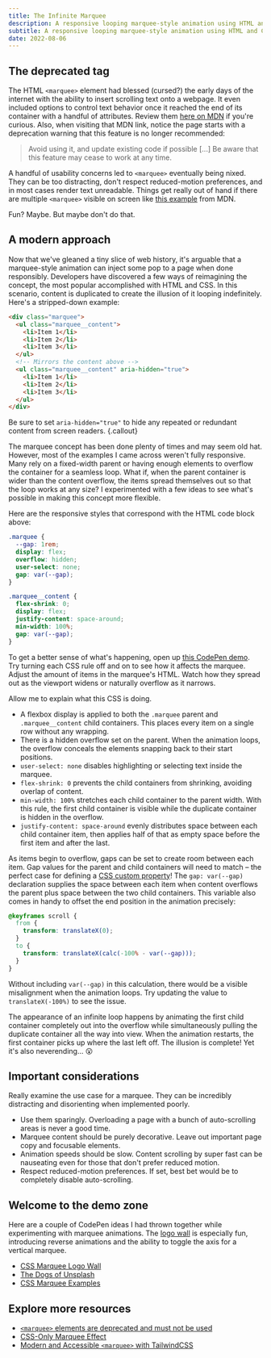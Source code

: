 ```yaml
---
title: The Infinite Marquee
description: A responsive looping marquee-style animation using HTML and CSS
subtitle: A responsive looping marquee-style animation using HTML and CSS
date: 2022-08-06
---
```


## The deprecated tag

The HTML `<marquee>` element had blessed (cursed?) the early days of the internet with the ability to insert scrolling text onto a webpage. It even included options to control text behavior once it reached the end of its container with a handful of attributes. Review them [here on MDN](https://developer.mozilla.org/en-US/docs/Web/HTML/Element/marquee) if you're curious. Also, when visiting that MDN link, notice the page starts with a deprecation warning that this feature is no longer recommended:

> Avoid using it, and update existing code if possible [...] Be aware that this feature may cease to work at any time.

A handful of usability concerns led to `<marquee>` eventually being nixed. They can be too distracting, don't respect reduced-motion preferences, and in most cases render text unreadable. Things get really out of hand if there are multiple `<marquee>` visible on screen like [this example](https://developer.mozilla.org/en-US/docs/Web/HTML/Element/marquee#examples) from MDN.

Fun? Maybe. But maybe don't do that.

## A modern approach

Now that we've gleaned a tiny slice of web history, it's arguable that a marquee-style animation can inject some pop to a page when done responsibly. Developers have discovered a few ways of reimagining the concept, the most popular accomplished with HTML and CSS. In this scenario, content is duplicated to create the illusion of it looping indefinitely. Here's a stripped-down example:

```html
<div class="marquee">
  <ul class="marquee__content">
    <li>Item 1</li>
    <li>Item 2</li>
    <li>Item 3</li>
  </ul>
  <!-- Mirrors the content above -->
  <ul class="marquee__content" aria-hidden="true">
    <li>Item 1</li>
    <li>Item 2</li>
    <li>Item 3</li>
  </ul>
</div>
```

Be sure to set `aria-hidden="true"` to hide any repeated or redundant content from screen readers.
{.callout}

The marquee concept has been done plenty of times and may seem old hat. However, most of the examples I came across weren't fully responsive. Many rely on a fixed-width parent or having enough elements to overflow the container for a seamless loop. What if, when the parent container is wider than the content overflow, the items spread themselves out so that the loop works at any size? I experimented with a few ideas to see what's possible in making this concept more flexible.

Here are the responsive styles that correspond with the HTML code block above:

```css
.marquee {
  --gap: 1rem;
  display: flex;
  overflow: hidden;
  user-select: none;
  gap: var(--gap);
}

.marquee__content {
  flex-shrink: 0;
  display: flex;
  justify-content: space-around;
  min-width: 100%;
  gap: var(--gap);
}
```

To get a better sense of what's happening, open up [this CodePen demo](https://codepen.io/hexagoncircle/pen/eYMrGwW). Try turning each CSS rule off and on to see how it affects the marquee. Adjust the amount of items in the marquee's HTML. Watch how they spread out as the viewport widens or naturally overflow as it narrows.

Allow me to explain what this CSS is doing.

- A flexbox display is applied to both the `.marquee` parent and `.marquee__content` child containers. This places every item on a single row without any wrapping.
- There is a hidden overflow set on the parent. When the animation loops, the overflow conceals the elements snapping back to their start positions.
- `user-select: none` disables highlighting or selecting text inside the marquee.
- `flex-shrink: 0` prevents the child containers from shrinking, avoiding overlap of content.
- `min-width: 100%` stretches each child container to the parent width. With this rule, the first child container is visible while the duplicate container is hidden in the overflow.
- `justify-content: space-around` evenly distributes space between each child container item, then applies half of that as empty space before the first item and after the last.

As items begin to overflow, gaps can be set to create room between each item. Gap values for the parent and child containers will need to match – the perfect case for defining a [CSS custom property](https://developer.mozilla.org/en-US/docs/Web/CSS/Using_CSS_custom_properties)! The `gap: var(--gap)` declaration supplies the space between each item when content overflows the parent plus space between the two child containers. This variable also comes in handy to offset the end position in the animation precisely:

```css
@keyframes scroll {
  from {
    transform: translateX(0);
  }
  to {
    transform: translateX(calc(-100% - var(--gap)));
  }
}
```

Without including `var(--gap)` in this calculation, there would be a visible misalignment when the animation loops. Try updating the value to `translateX(-100%)` to see the issue.

The appearance of an infinite loop happens by animating the first child container completely out into the overflow while simultaneously pulling the duplicate container all the way into view. When the animation restarts, the first container picks up where the last left off. The illusion is complete! Yet it's also neverending... 😮

## Important considerations

Really examine the use case for a marquee. They can be incredibly distracting and disorienting when implemented poorly.

- Use them sparingly. Overloading a page with a bunch of auto-scrolling areas is never a good time.
- Marquee content should be purely decorative. Leave out important page copy and focusable elements.
- Animation speeds should be slow. Content scrolling by super fast can be nauseating even for those that don't prefer reduced motion.
- Respect reduced-motion preferences. If set, best bet would be to completely disable auto-scrolling.

## Welcome to the demo zone

Here are a couple of CodePen ideas I had thrown together while experimenting with marquee animations. The [logo wall](https://codepen.io/hexagoncircle/full/wvmjomb) is especially fun, introducing reverse animations and the ability to toggle the axis for a vertical marquee.

- [CSS Marquee Logo Wall](https://codepen.io/hexagoncircle/full/wvmjomb)
- [The Dogs of Unsplash](https://codepen.io/hexagoncircle/full/jOzZPJw)
- [CSS Marquee Examples](https://codepen.io/hexagoncircle/full/eYMrGwW)

## Explore more resources

- [`<marquee>` elements are deprecated and must not be used](https://dequeuniversity.com/rules/axe/4.1/marquee)
- [CSS-Only Marquee Effect](https://tympanus.net/codrops/2020/03/31/css-only-marquee-effect/)
- [Modern and Accessible `<marquee>` with TailwindCSS](https://olavihaapala.fi/2021/02/23/modern-marquee.html)
